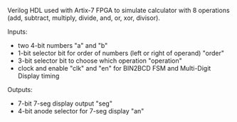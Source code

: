 Verilog HDL used with Artix-7 FPGA to simulate calculator with 8 operations (add, subtract, multiply, divide, and, or, xor, divisor).

Inputs: 
- two 4-bit numbers "a" and "b"
- 1-bit selector bit for order of numbers (left or right of operand) "order"
- 3-bit selector bit to choose which operation "operation"
- clock and enable "clk" and "en" for BIN2BCD FSM and Multi-Digit Display timing

Outputs:
- 7-bit 7-seg display output "seg"
- 4-bit anode selector for 7-seg display "an"
